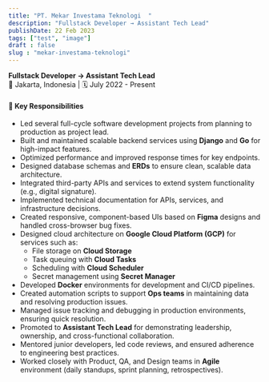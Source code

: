 ```yaml
---
title: "PT. Mekar Investama Teknologi  "
description: "Fullstack Developer → Assistant Tech Lead"
publishDate: 22 Feb 2023
tags: ["test", "image"]
draft : false
slug : "mekar-investama-teknologi"
---
```


**Fullstack Developer → Assistant Tech Lead**  
📍 Jakarta, Indonesia | 🗓️ July 2022 - Present

#### 🔹 Key Responsibilities

- Led several full-cycle software development projects from planning to production as project lead.
- Built and maintained scalable backend services using **Django** and **Go** for high-impact features.
- Optimized performance and improved response times for key endpoints.
- Designed database schemas and **ERDs** to ensure clean, scalable data architecture.
- Integrated third-party APIs and services to extend system functionality (e.g., digital signature).
- Implemented technical documentation for APIs, services, and infrastructure decisions.
- Created responsive, component-based UIs based on **Figma** designs and handled cross-browser bug fixes.
- Designed cloud architecture on **Google Cloud Platform (GCP)** for services such as:
  - File storage on **Cloud Storage**
  - Task queuing with **Cloud Tasks**
  - Scheduling with **Cloud Scheduler**
  - Secret management using **Secret Manager**
- Developed **Docker** environments for development and CI/CD pipelines.
- Created automation scripts to support **Ops teams** in maintaining data and resolving production issues.
- Managed issue tracking and debugging in production environments, ensuring quick resolution.
- Promoted to **Assistant Tech Lead** for demonstrating leadership, ownership, and cross-functional collaboration.
- Mentored junior developers, led code reviews, and ensured adherence to engineering best practices.
- Worked closely with Product, QA, and Design teams in **Agile** environment (daily standups, sprint planning, retrospectives).
